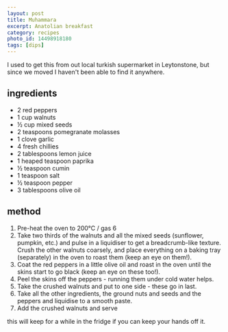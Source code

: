 ```yaml
---
layout: post
title: Muhammara
excerpt: Anatolian breakfast
category: recipes
photo_id: 14498918180
tags: [dips]
---
```


I used to get this from out local turkish supermarket in Leytonstone, but since we moved I haven't been able to find it anywhere.

ingredients
-----------

* 2 red peppers
* 1 cup walnuts
* &frac12; cup mixed seeds
* 2 teaspoons pomegranate molasses
* 1 clove garlic
* 4 fresh chillies
* 2 tablespoons lemon juice
* 1 heaped teaspoon paprika
* &frac12; teaspoon cumin
* 1 teaspoon salt
* &frac12; teaspoon pepper
* 3 tablespoons olive oil

method
------

1. Pre-heat the oven to 200&deg;C / gas 6
2. Take two thirds of the walnuts and all the mixed seeds (sunflower, pumpkin, etc.) and pulse in a liquidiser to get a breadcrumb-like texture. Crush the other walnuts coarsely, and place everything on a baking tray (separately) in the oven to roast them (keep an eye on them!).
3. Coat the red peppers in a little olive oil and roast in the oven until the skins start to go black (keep an eye on these too!).
4. Peel the skins off the peppers - running them under cold water helps.
5. Take the crushed walnuts and put to one side - these go in last.
6. Take all the other ingredients, the ground nuts and seeds and the peppers and liquidise to a smooth paste.
7. Add the crushed walnuts and serve

this will keep for a while in the fridge if you can keep your hands off it.